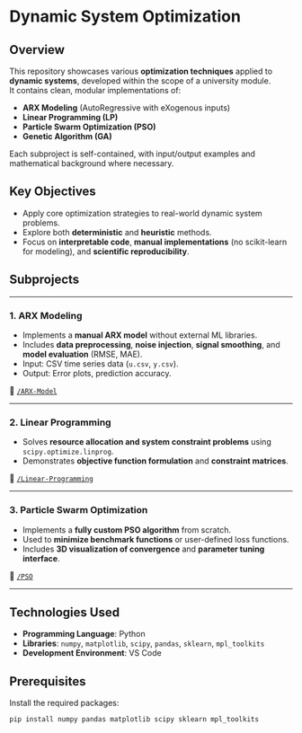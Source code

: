 # Dynamic System Optimization

## Overview  
This repository showcases various **optimization techniques** applied to **dynamic systems**, developed within the scope of a university module.  
It contains clean, modular implementations of:

- **ARX Modeling** (AutoRegressive with eXogenous inputs)  
- **Linear Programming (LP)**  
- **Particle Swarm Optimization (PSO)**  
- **Genetic Algorithm (GA)**  

Each subproject is self-contained, with input/output examples and mathematical background where necessary.

## Key Objectives  
- Apply core optimization strategies to real-world dynamic system problems.  
- Explore both **deterministic** and **heuristic** methods.  
- Focus on **interpretable code**, **manual implementations** (no scikit-learn for modeling), and **scientific reproducibility**.

## Subprojects  

---
### 1. ARX Modeling  
- Implements a **manual ARX model** without external ML libraries.  
- Includes **data preprocessing**, **noise injection**, **signal smoothing**, and **model evaluation** (RMSE, MAE).  
- Input: CSV time series data (`u.csv`, `y.csv`).  
- Output: Error plots, prediction accuracy.

📁 [`/ARX-Model`](./ARX-Model)

---

### 2. Linear Programming  
- Solves **resource allocation and system constraint problems** using `scipy.optimize.linprog`.  
- Demonstrates **objective function formulation** and **constraint matrices**.

📁 [`/Linear-Programming`](./Linear-Programming)

---

### 3. Particle Swarm Optimization  
- Implements a **fully custom PSO algorithm** from scratch.  
- Used to **minimize benchmark functions** or user-defined loss functions.  
- Includes **3D visualization of convergence** and **parameter tuning interface**.

📁 [`/PSO`](./PSO)

---


## Technologies Used  
- **Programming Language**: Python  
- **Libraries**: `numpy`, `matplotlib`, `scipy`, `pandas`, `sklearn`, `mpl_toolkits`
- **Development Environment**: VS Code  

## Prerequisites  
Install the required packages:  
```bash
pip install numpy pandas matplotlib scipy sklearn mpl_toolkits


